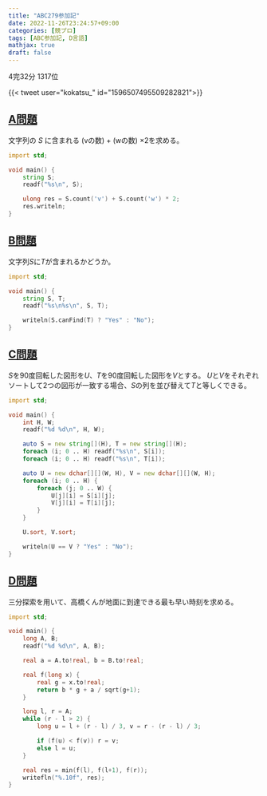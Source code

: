 ```yaml
---
title: "ABC279参加記"
date: 2022-11-26T23:24:57+09:00
categories: [競プロ]
tags: [ABC参加記, D言語]
mathjax: true
draft: false
---
```


4完32分 1317位

{{< tweet user="kokatsu_" id="1596507495509282821">}}

## [A問題](https://atcoder.jp/contests/abc279/tasks/abc279_a)

文字列の $S$ に含まれる (vの数) $+$ (wの数) $\times 2$を求める。

```d
import std;

void main() {
    string S;
    readf("%s\n", S);

    ulong res = S.count('v') + S.count('w') * 2;
    res.writeln;
}
```

## [B問題](https://atcoder.jp/contests/abc279/tasks/abc279_b)

文字列$S$に$T$が含まれるかどうか。

```d
import std;

void main() {
    string S, T;
    readf("%s\n%s\n", S, T);

    writeln(S.canFind(T) ? "Yes" : "No");
}
```

## [C問題](https://atcoder.jp/contests/abc279/tasks/abc279_c)

$S$を90度回転した図形を$U$、$T$を90度回転した図形を$V$とする。
$U$と$V$をそれぞれソートして2つの図形が一致する場合、$S$の列を並び替えて$T$と等しくできる。

```d
import std;

void main() {
    int H, W;
    readf("%d %d\n", H, W);

    auto S = new string[](H), T = new string[](H);
    foreach (i; 0 .. H) readf("%s\n", S[i]);
    foreach (i; 0 .. H) readf("%s\n", T[i]);

    auto U = new dchar[][](W, H), V = new dchar[][](W, H);
    foreach (i; 0 .. H) {
        foreach (j; 0 .. W) {
            U[j][i] = S[i][j];
            V[j][i] = T[i][j];
        }
    }

    U.sort, V.sort;

    writeln(U == V ? "Yes" : "No");
}
```

## [D問題](https://atcoder.jp/contests/abc279/tasks/abc279_d)

三分探索を用いて、高橋くんが地面に到達できる最も早い時刻を求める。

```d
import std;

void main() {
    long A, B;
    readf("%d %d\n", A, B);

    real a = A.to!real, b = B.to!real;

    real f(long x) {
        real g = x.to!real;
        return b * g + a / sqrt(g+1);
    }

    long l, r = A;
    while (r - l > 2) {
        long u = l + (r - l) / 3, v = r - (r - l) / 3;

        if (f(u) < f(v)) r = v;
        else l = u;
    }

    real res = min(f(l), f(l+1), f(r));
    writefln("%.10f", res);
}
```
